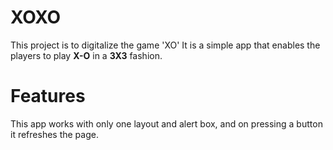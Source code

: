 # XOXO
This project is to digitalize the game 'XO'
It is a simple app that enables the players to play **X-O** in a **3X3** fashion.
# Features
This app works with only one layout and alert box, and on pressing a button it refreshes the page.
